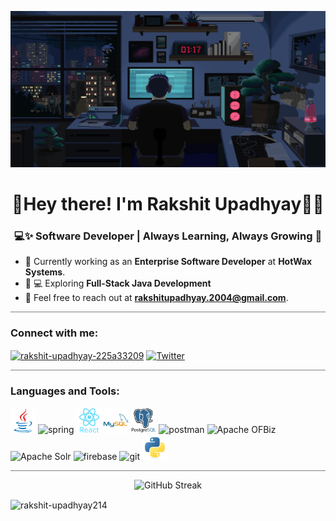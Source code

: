 <p align="center">
  <img src="https://github.com/rakshit-upadhyay214/rakshit-upadhyay214/blob/main/This%20pin%20is%20all%20about%20coding.gif" 
       alt="This is all about coding" width="700" height="250"/>
</p>
<h1 align="center">👋Hey there! I'm Rakshit Upadhyay👨‍💻</h1>


<h3 align="center">💻✨ Software Developer | Always Learning, Always Growing 🚀</h3>

- 💼 Currently working as an **Enterprise Software Developer** at **HotWax Systems**.
- 🚀 💻 Exploring **Full-Stack Java Development**
- 📩 Feel free to reach out at **rakshitupadhyay.2004@gmail.com**.

<hr style="height:1px; border:none; background-color:gray;" />

<h3 align="left">Connect with me:</h3>
<p align="left">
<a href="https://linkedin.com/in/rakshit-upadhyay-225a33209" target="blank"><img align="center" src="https://raw.githubusercontent.com/rahuldkjain/github-profile-readme-generator/master/src/images/icons/Social/linked-in-alt.svg" alt="rakshit-upadhyay-225a33209" height="30" width="40" /></a>
<a href="https://x.com/214_rakshit" target="blank">
  <img align="center" src="https://raw.githubusercontent.com/rahuldkjain/github-profile-readme-generator/master/src/images/icons/Social/twitter.svg" alt="Twitter" height="30" width="40" />
</a>
</p>

<hr style="height:1px; border:none; background-color:gray;" />

<h3 align="left">Languages and Tools:</h3>
<p align="left">  
  <img src="https://raw.githubusercontent.com/devicons/devicon/master/icons/java/java-original.svg" alt="java" width="40" height="40"/>  
  <img src="https://www.vectorlogo.zone/logos/springio/springio-icon.svg" alt="spring" width="40" height="40"/>
  <img src="https://raw.githubusercontent.com/devicons/devicon/master/icons/react/react-original-wordmark.svg" alt="react" width="40" height="40"/>  
  <img src="https://raw.githubusercontent.com/devicons/devicon/master/icons/mysql/mysql-original-wordmark.svg" alt="mysql" width="40" height="40"/>  
  <img src="https://raw.githubusercontent.com/devicons/devicon/master/icons/postgresql/postgresql-original-wordmark.svg" alt="postgresql" width="40" height="40"/>  
  <img src="https://www.vectorlogo.zone/logos/getpostman/getpostman-icon.svg" alt="postman" width="40" height="40"/>  
  <img src="https://www.vectorlogo.zone/logos/apache/apache-official.svg" alt="Apache OFBiz" width="40" height="40"/>  
  <img src="https://www.vectorlogo.zone/logos/apache_solr/apache_solr-icon.svg" alt="Apache Solr" width="40" height="40"/>  
  <img src="https://www.vectorlogo.zone/logos/firebase/firebase-icon.svg" alt="firebase" width="40" height="40"/>  
  <img src="https://www.vectorlogo.zone/logos/git-scm/git-scm-icon.svg" alt="git" width="40" height="40"/>  
  <img src="https://raw.githubusercontent.com/devicons/devicon/master/icons/python/python-original.svg" alt="python" width="40" height="40"/>  
</p>

<hr style="height:1px; border:none; background-color:gray;" />

<p align="center">
  <img src="https://github-readme-streak-stats.herokuapp.com/?user=rakshit-upadhyay214&theme=tokyonight" alt="GitHub Streak" />
</p>
<p>
  <img align="center" src="https://github-readme-stats.vercel.app/api/top-langs?username=rakshit-upadhyay214&show_icons=true&locale=en&layout=compact&theme=tokyonight" alt="rakshit-upadhyay214" /></p>
